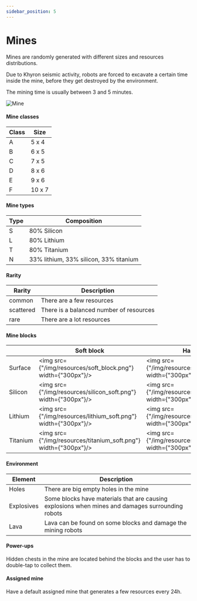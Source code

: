```yaml
---
sidebar_position: 5
---
```


# Mines

Mines are randomly generated with different sizes and resources distributions.

Due to Khyron seismic activity, robots are forced to excavate a certain time inside the mine, before they get destroyed by the environment.

The mining time is usually between 3 and 5 minutes.

![Mine](/img/wiki/mine_blocks.png)

#### Mine classes

| Class | Size   |
|-------|--------|
| A     | 5 x 4  |
| B     | 6 x 5  |
| C     | 7 x 5  |
| D     | 8 x 6  |
| E     | 9 x 6  |
| F     | 10 x 7 |

#### Mine types

| Type | Composition                            |
|------|----------------------------------------|
| S    | 80% Silicon                            |
| L    | 80% Lithium                            |
| T    | 80% Titanium                           |
| N    | 33% lithium, 33% silicon, 33% titanium |

#### Rarity

| Rarity    | Description                             |
|-----------|-----------------------------------------|
| common    | There are a few resources               |
| scattered | There is a balanced number of resources |
| rare      | There are a lot resources               |

#### Mine blocks

|          | Soft block                                                      | Hard block                                                      |
|----------|-----------------------------------------------------------------|-----------------------------------------------------------------|
| Surface  | <img src={"/img/resources/soft_block.png"} width={"300px"}/>    | <img src={"/img/resources/hard_block.png"} width={"300px"}/>    |
| Silicon  | <img src={"/img/resources/silicon_soft.png"} width={"300px"}/>  | <img src={"/img/resources/silicon_hard.png"} width={"300px"}/>  |
| Lithium  | <img src={"/img/resources/lithium_soft.png"} width={"300px"}/>  | <img src={"/img/resources/lithium_hard.png"} width={"300px"}/>  |
| Titanium | <img src={"/img/resources/titanium_soft.png"} width={"300px"}/> | <img src={"/img/resources/titanium_hard.png"} width={"300px"}/> |

#### Environment

| Element    | Description                                                                                      |
|------------|--------------------------------------------------------------------------------------------------|
| Holes      | There are big empty holes in the mine                                                            |
| Explosives | Some blocks have materials that are causing explosions when mines and damages surrounding robots |
| Lava       | Lava can be found on some blocks and damage the mining robots                                    |

#### Power-ups

Hidden chests in the mine are located behind the blocks and the user has to double-tap to collect them.

#### Assigned mine

Have a default assigned mine that generates a few resources every 24h.